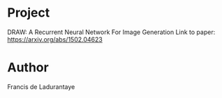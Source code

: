 # Project
DRAW: A Recurrent Neural Network For Image Generation
Link to paper: https://arxiv.org/abs/1502.04623

# Author
Francis de Ladurantaye
